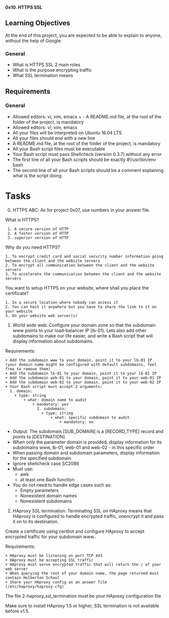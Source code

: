  **0x10. HTTPS SSL**

## **Learning Objectives**
At the end of this project, you are expected to be able to explain to anyone, without the help of Google:

### **General**
+ What is HTTPS SSL 2 main roles
+ What is the purpose encrypting traffic
+ What SSL termination means

## **Requirements**

### **General**
+ Allowed editors: vi, vim, emacs                                                                                       + - A README.md file, at the root of the folder of the project, is mandatory
+ Allowed editors: vi, vim, emacs
+ All your files will be interpreted on Ubuntu 16.04 LTS
+ All your files should end with a new line
+ A README.md file, at the root of the folder of the project, is mandatory
+ All your Bash script files must be executable
+ Your Bash script must pass Shellcheck (version 0.3.7) without any error
+ The first line of all your Bash scripts should be exactly #!/usr/bin/env bash
+ The second line of all your Bash scripts should be a comment explaining what is the script doing

# **Tasks**

0. HTTPS ABC: As for project 0x07, use numbers in your answer file.

What is HTTPS?

     1. A secure version of HTTP
     2. A faster version of HTTP
     3. superior version of HTTP

Why do you need HTTPS?

    1. To encrypt credit card and social security number information going between the client and the website servers
    2. To encrypt all communication between the client and the website servers
    3. To accelerate the communication between the client and the website servers

You want to setup HTTPS on your website, where shall you place the certificate?

    1. In a secure location where nobody can access it
    2. You can host it anywhere but you have to share the link to it on your website
    3. On your website web server(s)

1. World wide web: Configure your domain zone so that the subdomain www points to your load-balancer IP (lb-01). Lets also add other subdomains to make our life easier, and write a Bash script that will display information about subdomains.

Requirements:

	+ Add the subdomain www to your domain, point it to your lb-01 IP (your domain name might be configured with default subdomains, feel free to remove them)
	+ Add the subdomain lb-01 to your domain, point it to your lb-01 IP
	+ Add the subdomain web-01 to your domain, point it to your web-01 IP
	+ Add the subdomain web-02 to your domain, point it to your web-02 IP
	+ Your Bash script must accept 2 arguments:
	  1. domain:
		+ type: string
		  	+ what: domain name to audit
			  	+ mandatory: yes
				  2. subdomain:
					+ type: string
					  	+ what: specific subdomain to audit
						  	+ mandatory: no

* Output: The subdomain [SUB_DOMAIN] is a [RECORD_TYPE] record and points to [DESTINATION]
* When only the parameter domain is provided, display information for its subdomains www, lb-01, web-01 and web-02 - in this specific order
* When passing domain and subdomain parameters, display information for the specified subdomain
* Ignore shellcheck case SC2086
* Must use:
  + awk
  + at least one Bash function
* You do not need to handle edge cases such as:
  + Empty parameters
  + Nonexistent domain names
  + Nonexistent subdomains

2. HAproxy SSL termination: Terminating SSL on HAproxy means that HAproxy is configured to handle encrypted traffic, unencrypt it and pass it on to its destination.

Create a certificate using certbot and configure HAproxy to accept encrypted traffic for your subdomain www..

Requirements:

	+ HAproxy must be listening on port TCP 443
	+ HAproxy must be accepting SSL traffic
	+ HAproxy must serve encrypted traffic that will return the / of your web server
	+ When querying the root of your domain name, the page returned must contain Holberton School
	+ Share your HAproxy config as an answer file (/etc/haproxy/haproxy.cfg)

The file 2-haproxy_ssl_termination must be your HAproxy configuration file

Make sure to install HAproxy 1.5 or higher, SSL termination is not available before v1.5.
